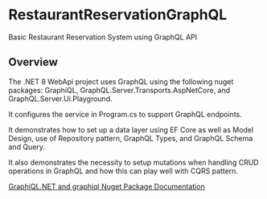 # RestaurantReservationGraphQL

Basic Restaurant Reservation System using GraphQL API

## Overview

The .NET 8 WebApi project uses GraphQL using the following nuget packages: GraphiQL, GraphQL.Server.Transports.AspNetCore, and GraphQL.Server.Ui.Playground.

It configures the service in Program.cs to support GraphQL endpoints.

It demonstrates how to set up a data layer using EF Core as well as Model Design, use of Repository pattern, GraphQL Types, and GraphQL Schema and Query.

It also demonstrates the necessity to setup mutations when handling CRUD operations in GraphQL and how this can play well with CQRS pattern.

[GraphiQL.NET and graphiql Nuget Package Documentation](https://github.com/JosephWoodward/graphiql-dotnet)
